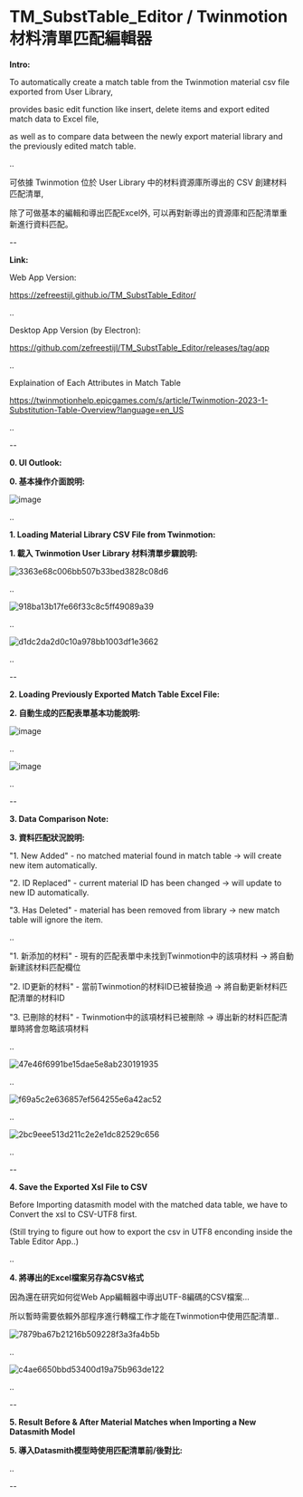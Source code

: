 # TM_SubstTable_Editor / Twinmotion 材料清單匹配編輯器

**Intro:**

To automatically create a match table from the Twinmotion material csv file exported from User Library,

provides basic edit function like insert, delete items and export edited match data to Excel file, 

as well as to compare data between the newly export material library and the previously edited match table.

..

可依據 Twinmotion 位於 User Library 中的材料資源庫所導出的 CSV 創建材料匹配清單,

除了可做基本的編輯和導出匹配Excel外, 可以再對新導出的資源庫和匹配清單重新進行資料匹配。

--

**Link:**

Web App Version:

https://zefreestijl.github.io/TM_SubstTable_Editor/

..

Desktop App Version (by Electron):

https://github.com/zefreestijl/TM_SubstTable_Editor/releases/tag/app

..

Explaination of Each Attributes in Match Table

https://twinmotionhelp.epicgames.com/s/article/Twinmotion-2023-1-Substitution-Table-Overview?language=en_US

..

--

**0. UI Outlook:**

**0. 基本操作介面說明:**


![image](https://github.com/zefreestijl/TM_SubstTable_Editor/assets/97733793/bd582539-c9a5-47d5-bce0-78ec22c47be5)



..

**1. Loading Material Library CSV File from Twinmotion:**

**1. 載入 Twinmotion User Library 材料清單步驟說明:**

![3363e68c006bb507b33bed3828c08d6](https://github.com/zefreestijl/TM_SubstTable_Editor/assets/97733793/f60141e2-3081-4c91-99a9-bd3bd26b4486)

..

![918ba13b17fe66f33c8c5ff49089a39](https://github.com/zefreestijl/TM_SubstTable_Editor/assets/97733793/63330669-8465-40d7-8bd2-021980f4ae9b)

..

![d1dc2da2d0c10a978bb1003df1e3662](https://github.com/zefreestijl/TM_SubstTable_Editor/assets/97733793/6552f69e-1442-45ec-b709-a2a9eaf50585)



..

--

**2. Loading Previously Exported Match Table Excel File:**

**2. 自動生成的匹配表單基本功能說明:**

![image](https://github.com/zefreestijl/TM_SubstTable_Editor/assets/97733793/d5e901fb-5c23-4add-8601-b3fdd47cd1e4)

..

![image](https://github.com/zefreestijl/TM_SubstTable_Editor/assets/97733793/69a09190-56e6-4839-8571-de47743ccee0)




..

--

**3. Data Comparison Note:**

**3. 資料匹配狀況說明:**


"1. New Added" - no matched material found in match table → will create new item automatically.

"2. ID Replaced" - current material ID has been changed → will update to new ID automatically.

"3. Has Deleted" - material has been removed from library → new match table will ignore the item.

..

"1. 新添加的材料" - 現有的匹配表單中未找到Twinmotion中的該項材料 → 將自動新建該材料匹配欄位

"2. ID更新的材料" - 當前Twinmotion的材料ID已被替換過 → 將自動更新材料匹配清單的材料ID

"3. 已刪除的材料" - Twinmotion中的該項材料已被刪除 → 導出新的材料匹配清單時將會忽略該項材料

..

![47e46f6991be15dae5e8ab230191935](https://github.com/zefreestijl/TM_SubstTable_Editor/assets/97733793/1a8b0357-d485-43c2-b226-7b7b5217a559)


..

![f69a5c2e636857ef564255e6a42ac52](https://github.com/zefreestijl/TM_SubstTable_Editor/assets/97733793/6d98030e-77d7-4f0c-89e0-2d391c9d6caa)


..

![2bc9eee513d211c2e2e1dc82529c656](https://github.com/zefreestijl/TM_SubstTable_Editor/assets/97733793/6e507c91-4484-4852-9448-c7a1010f9d9a)


..

--


**4. Save the Exported Xsl File to CSV**

Before Importing datasmith model with the matched data table, we have to Convert the xsl to CSV-UTF8 first.

(Still trying to figure out how to export the csv in UTF8 enconding inside the Table Editor App..)

..

**4. 將導出的Excel檔案另存為CSV格式**

因為還在研究如何從Web App編輯器中導出UTF-8編碼的CSV檔案...

所以暫時需要依賴外部程序進行轉檔工作才能在Twinmotion中使用匹配清單..


![7879ba67b21216b509228f3a3fa4b5b](https://github.com/zefreestijl/TM_SubstTable_Editor/assets/97733793/bcb6c79f-878f-41e7-83bc-8a7dde64ee25)

..

![c4ae6650bbd53400d19a75b963de122](https://github.com/zefreestijl/TM_SubstTable_Editor/assets/97733793/1f384e52-213e-41d6-aa31-0eb2a076dc9e)

..

--

**5. Result Before & After Material Matches when Importing a New Datasmith Model**

**5. 導入Datasmith模型時使用匹配清單前/後對比:**



..

--
